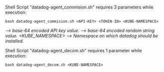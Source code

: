 Shell Script "datadog-agent_commision.sh" requires 3 parameters while execution:

`bash datadog-agent_commision.sh <API-KEY> <TOKEN-ID> <KUBE-NAMESPACE>`

_<API-KEY> --> base-64 encoded API key value.
<TOKEN-ID> --> base-64 encoded random string value.
<KUBE_NAMESPACE> --> Namespace on which datadog should be installed._


Shell Script "datadog-agent_decom.sh" requires 1 parameter while execution:

 `bash datadog-agent_decom.sh <KUBE-NAMESPACE>`
